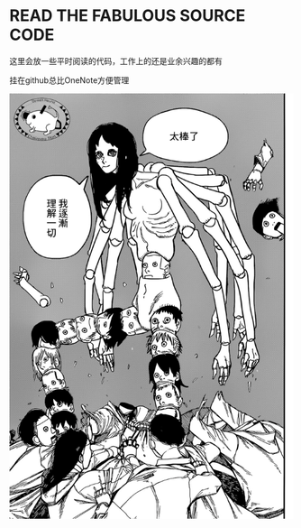 # READ THE FABULOUS SOURCE CODE

这里会放一些平时阅读的代码，工作上的还是业余兴趣的都有

挂在github总比OneNote方便管理

![理解一切](https://raw.githubusercontent.com/Caturra000/RTFSC/master/res/readme/%E7%90%86%E8%A7%A3%E4%B8%80%E5%88%87.png)